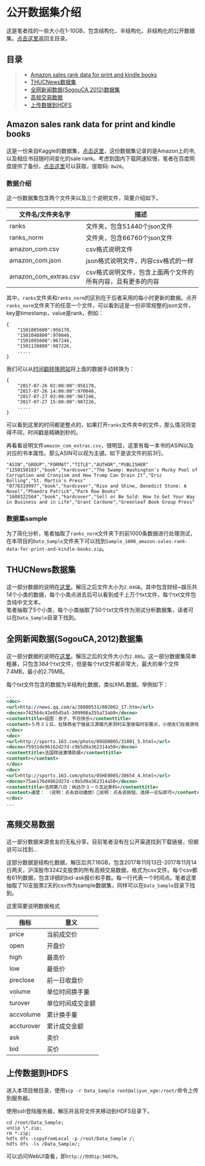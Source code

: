 # 公开数据集介绍

这是笔者找的一些大小在1-10GB，包含结构化、半结构化、非结构化的公开数据集。[点击这里](../README.md)返回主目录。

## 目录

> - [Amazon sales rank data for print and kindle books](#1)  
> - [THUCNews数据集](#2)  
> - [全网新闻数据(SogouCA,2012)数据集](#3)  
> - [高频交易数据](#4)  
> - [上传数据到HDFS](#5)  


## <p id=1>Amazon sales rank data for print and kindle books

这是一份来自Kaggle的数据集，[点击这里](https://www.kaggle.com/ucffool/amazon-sales-rank-data-for-print-and-kindle-books)，这份数据集记录的是Amazon上的书,以及相应书目随时间变化的sale rank。考虑到国内下载网速较慢，笔者在百度网盘提供了备份，[点击这里](https://pan.baidu.com/s/1S5GkFcthv5pT_ZPyRz1ceA)可以获取，提取码: `8w26`。


### <p id=1-1>数据介绍

这一份数据集包含两个文件夹以及三个说明文件，简要介绍如下。 

文件名/文件夹名字 | 描述 
--- | --- 
ranks | 文件夹，包含51440个json文件
ranks_norm | 文件夹，包含66760个json文件
amazon_com.csv | csv格式说明文件
amazon_com.json | json格式说明文件，内容csv格式的一样
amazon_com_extras.csv |  csv格式说明文件，包含上面两个文件的所有内容，且有更多的内容  

其中，`ranks`文件夹和`ranks_norm`的区别在于后者采用的每小时更新的数据。点开`ranks_norm`文件夹下的任意一个文件，可以看到这是一份非常规整的json文件，key是timestamp，value是rank，例如：
```
{
    "1501005600":956170,
    "1501048800":970046,
    "1501095600":967246,
    "1501138800":987226,
    .....
}
```
我们可以从[时间戳转换网站](https://tool.lu/timestamp/)将上面的数据手动转换为：
```
{
    "2017-07-26 02:00:00":956170,
    "2017-07-26 14:00:00":970046,
    "2017-07-27 03:00:00":967246,
    "2017-07-27 15:00:00":987226,
    .....
}
```
可以看到这里的时间都是整点的，如果打开`ranks`文件夹中的文件，那么情况将变得不同，时间戳是精确到秒的。  

再看看说明文件`amazon_com_extras.csv`，很明显，这里有每一本书的ASIN以及对应的书本属性。那么ASIN可以视为主键。如下是该文件的前3行。
```
"ASIN","GROUP","FORMAT","TITLE","AUTHOR","PUBLISHER"
"1250150183","book","hardcover","The Swamp: Washington's Murky Pool of Corruption and Cronyism and How Trump Can Drain It","Eric Bolling","St. Martin's Press"
"0778319997","book","hardcover","Rise and Shine, Benedict Stone: A Novel","Phaedra Patrick","Park Row Books"
"1608322564","book","hardcover","Sell or Be Sold: How to Get Your Way in Business and in Life","Grant Cardone","Greenleaf Book Group Press"
```

### <p id=1-2>数据集sample


为了简化分析，笔者抽取了`ranks_norm`文件夹下的前1000条数据进行处理测试，在本项目的`Data_Sample`文件夹下可以找到`Sample_1000_amazon-sales-rank-data-for-print-and-kindle-books.zip`。


## <p id=2>THUCNews数据集

这一部分数据的说明在[这里](http://thuctc.thunlp.org/#%E8%8E%B7%E5%8F%96%E9%93%BE%E6%8E%A5)。解压之后文件大小为`2.04GB`。其中包含财经~娱乐共14个小类的数据，每个小类点进去后可以看到成千上万个txt文件，每个txt文件包含纯中文文本。  
笔者抽取了5个小类，每个小类抽取了50个txt文件作为测试分析数据集，读者可以在`Data_Sample`目录下找到。


## <p id=3>全网新闻数据(SogouCA,2012)数据集

这一部分数据的说明在[这里](https://www.sogou.com/labs/resource/ca.php)。解压之后的文件大小为`2.08G`。这一部分数据集简单粗暴，只包含384个txt文件，但是每个txt文件都非常大，最大的单个文件7.4MB，最小的2.75MB。  

每个txt文件包含的数据为半结构化数据，类似XML数据。举例如下：
```xml
...
<doc>
<url>http://news.qq.com/a/20080531/002062_17.htm</url>
<docno>742564c42e05d5a5-309908a255a73ab0</docno>
<contenttitle>组图：孩子，节日快乐</contenttitle>
<content>５月３１日，在陕西省宁强县汉源镇亢家洞村五里坡临时安置点，小朋友们在做游戏。当日，陕西省宁强县妇联给汉源镇亢家洞村五里坡临时安置点的３５个孩子送来了３５套“六一”国际儿童节的礼物，包括书包、文具盒和圆珠笔等。　新华社记者陈钢摄汶川地震涌现出１６个最牛侮蔑中国地震６个黑名单严重损坏的客车仍在行驶抗震救灾１５大感人绿镜头地震中最美丽的平凡女人汶川相册－－他们是谁？震撼你人生的一组图片地震中最不齿的画面</content>
</doc>
<doc>
<url>http://sports.163.com/photo/08GD0005/31001_5.html</url>
<docno>75931de96162d27d-c9b5d9a362314a50</docno>
<contenttitle>法国球迷激情助威</contenttitle>
<content></content>
</doc>
<doc>
<url>http://sports.163.com/photo/05HE0005/30654_4.html</url>
<docno>75ae176d4962d27d-c9b5d9a362314a50</docno>
<contenttitle>法网第八日：纳达尔３－０瓦达斯科</contenttitle>
<content>速度：　（说明：点击自动播放）说明：点击该按钮，选择一论坛即可</content>
</doc>
...
```


## <p id=4>高频交易数据

这一部分数据来源舍友的无私分享。目前笔者没有在公开渠道找到下载链接，但据说可以找到...  

这部分数据是结构化数据，解压后共7.16GB，包含2017年11月13日-2017年11月14日两天，沪深股市3242支股票的所有高频交易数据，格式为csv文件。每个csv都有61列数据，包含详细的bid-ask报价和手数。每一行代表一个时间点。笔者这里抽取了10支股票2天的csv作为sample数据集，同样可以在`Data_Sample`目录下找到。  

这里简要说明数据格式  

指标 | 意义 
--- | ---
price | 当前成交价
open | 开盘价
high | 最高价
low | 最低价
preclose | 前一日收盘价
volume |  单位时间换手量
turover |  单位时间成交金额
accvolume | 累计换手量
accturover | 累计成交金额
ask | 卖价
bid | 买价

## <p id=4>上传数据到HDFS

进入本项目根目录，使用`scp -r Data_Sample root@aliyun_xgm:/root/`命令上传到服务器。

使用ssh登陆服务器，解压并且将文件夹移动到HDFS目录下。  
```
cd /root/Data_Sample;
unzip \*.zip;
rm *.zip;
hdfs dfs -copyFromLocal -p /root/Data_Sample /;
hdfs dfs -ls /Data_Sample/;
```
可以访问WebUI查看，即`http://你的ip:50070`。
